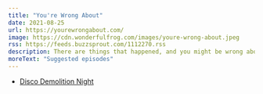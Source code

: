 ```yaml
---
title: "You're Wrong About"
date: 2021-08-25
url: https://yourewrongabout.com/
image: https://cdn.wonderfulfrog.com/images/youre-wrong-about.jpeg
rss: https://feeds.buzzsprout.com/1112270.rss
description: There are things that happened, and you might be wrong about them!
moreText: "Suggested episodes"
---
```


- [Disco Demolition Night](https://www.buzzsprout.com/1112270/4815227-disco-demolition-night)
